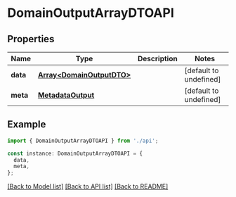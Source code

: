 # DomainOutputArrayDTOAPI

## Properties

| Name     | Type                                                   | Description | Notes                  |
| -------- | ------------------------------------------------------ | ----------- | ---------------------- |
| **data** | [**Array&lt;DomainOutputDTO&gt;**](DomainOutputDTO.md) |             | [default to undefined] |
| **meta** | [**MetadataOutput**](MetadataOutput.md)                |             | [default to undefined] |

## Example

```typescript
import { DomainOutputArrayDTOAPI } from './api';

const instance: DomainOutputArrayDTOAPI = {
  data,
  meta,
};
```

[[Back to Model list]](../README.md#documentation-for-models) [[Back to API list]](../README.md#documentation-for-api-endpoints) [[Back to README]](../README.md)
